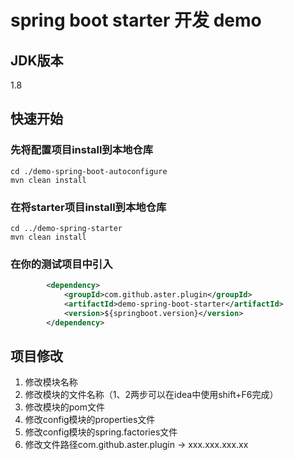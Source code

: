 # spring boot starter 开发 demo

## JDK版本
1.8
## 快速开始
### 先将配置项目install到本地仓库
```shell
cd ./demo-spring-boot-autoconfigure
mvn clean install
```
### 在将starter项目install到本地仓库
```shell
cd ../demo-spring-starter
mvn clean install
```
### 在你的测试项目中引入
```xml
        <dependency>
            <groupId>com.github.aster.plugin</groupId>
            <artifactId>demo-spring-boot-starter</artifactId>
            <version>${springboot.version}</version>
        </dependency>
```
## 项目修改
1. 修改模块名称
2. 修改模块的文件名称（1、2两步可以在idea中使用shift+F6完成）
3. 修改模块的pom文件
4. 修改config模块的properties文件
5. 修改config模块的spring.factories文件
6. 修改文件路径com.github.aster.plugin -> xxx.xxx.xxx.xx
